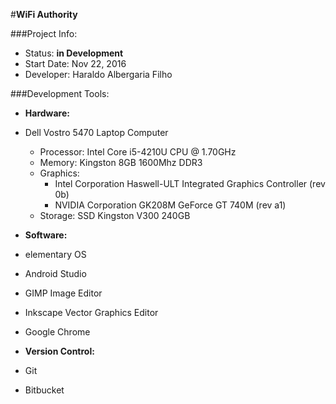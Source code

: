 #**WiFi Authority**

###Project Info:

- Status: **in Development**
- Start Date: Nov 22, 2016
- Developer: Haraldo Albergaria Filho

###Development Tools:

- **Hardware:**

 - Dell Vostro 5470 Laptop Computer
    - Processor: Intel Core i5-4210U CPU @ 1.70GHz
    - Memory: Kingston 8GB 1600Mhz DDR3
    - Graphics:
      - Intel Corporation Haswell-ULT Integrated Graphics Controller (rev 0b)
      - NVIDIA Corporation GK208M GeForce GT 740M (rev a1)
    - Storage: SSD Kingston V300 240GB
 
- **Software:**

 - elementary OS
 - Android Studio
 - GIMP Image Editor
 - Inkscape Vector Graphics Editor
 - Google Chrome
 
- **Version Control:**

 - Git
 - Bitbucket
